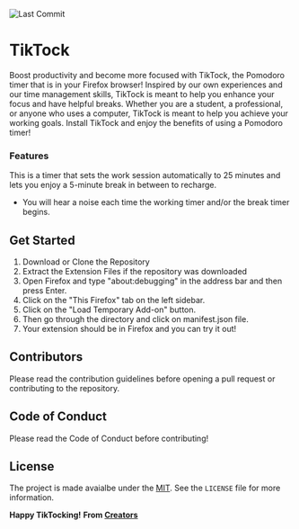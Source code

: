 ![Last Commit](https://img.shields.io/badge/last_commit-February-orange)

# TikTock
Boost productivity and become  more focused with TikTock, the Pomodoro timer that is in your Firefox browser! Inspired by our own experiences and our time management skills, TikTock is meant to help you enhance your focus and have helpful breaks. Whether you are a student, a professional, or anyone who uses a computer, TikTock is meant to help you achieve your working goals. Install TikTock and enjoy the benefits of using a Pomodoro timer! 

### Features
This is a timer that sets the work session automatically to 25 minutes and lets you enjoy a 5-minute break in between to recharge. 

- You will hear a noise each time the working timer and/or the break timer begins. 

## Get Started
1. Download or Clone the Repository
2. Extract the Extension Files if the repository was downloaded
3. Open Firefox and type "about:debugging" in the address bar and then press Enter. 
4. Click on the "This Firefox" tab on the left sidebar. 
5. Click on the "Load Temporary Add-on" button.
6. Then go through the directory and click on manifest.json file. 
7. Your extension should be in Firefox and you can try it out! 

## Contributors 
Please read the contribution guidelines before opening a pull request or contributing to the repository.

## Code of Conduct
Please read the Code of Conduct before contributing! 

## License
The project is made avaialbe under the [MIT](LICENSE). See the `LICENSE` file for more information. 

**Happy TikTocking!**
**From [Creators](AUTHORS.md)**